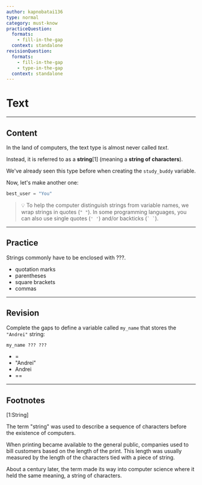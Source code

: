 ```yaml
---
author: kapnobatai136
type: normal
category: must-know
practiceQuestion:
  formats:
    - fill-in-the-gap
  context: standalone
revisionQuestion:
  formats:
    - fill-in-the-gap
    - type-in-the-gap
  context: standalone
---
```


# Text


---

## Content

In the land of computers, the text type is almost never called *text*. 

Instead, it is referred to as a **string**[1] (meaning a **string of characters**).

We've already seen this type before when creating the `study_buddy` variable. 

Now, let's make another one:

```python
best_user = "You"
```

> 💡 To help the computer distinguish strings from variable names, we wrap strings in quotes (`" "`). In some programming languages, you can also use single quotes (`' '`) and/or backticks (`` ` ` ``).


---

## Practice

Strings commonly have to be enclosed with ???.

- quotation marks
- parentheses
- square brackets
- commas


---

## Revision

Complete the gaps to define a variable called `my_name` that stores the `"Andrei"` string:

```python
my_name ??? ???
```

- =
- "Andrei"
- Andrei
- ==


---

## Footnotes

[1:String]

The term "string" was used to describe a sequence of characters before the existence of computers. 

When printing became available to the general public, companies used to bill customers based on the length of the print. This length was usually measured by the length of the characters tied with a piece of string.

About a century later, the term made its way into computer science where it held the same meaning, a string of characters.
